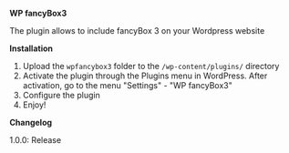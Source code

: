 **WP fancyBox3**

The plugin allows to include fancyBox 3 on your Wordpress website

**Installation**
1. Upload the `wpfancybox3` folder to the `/wp-content/plugins/` directory
2. Activate the plugin through the Plugins menu in WordPress. After activation, go to the menu "Settings" - "WP fancyBox3"
3. Configure the plugin
4. Enjoy!


**Changelog**

1.0.0:
Release
